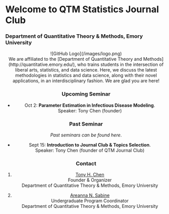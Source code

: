# Welcome to QTM Statistics Journal Club

### Department of Quantitative Theory & Methods, Emory University
<div align="center">
![GitHub Logo](/images/logo.png)
<div align="center">
We are affiliated to the [Department of Quantitative Theory and Methods](http://quantitative.emory.edu/), who trains students in the intersection of liberal arts, statistics, and data science. Here, we discuss the latest methodologies in statistics and data science, along with their novel applications, in an interdisciplinary fashion. We are glad you are here!

### Upcoming Seminar

- Oct 2: **Parameter Estimation in Infectious Disease Modeling**. <br /> 
Speaker: Tony Chen (founder)

### Past Seminar

_Past seminars can be found here_.

- Sept 15: **Introduction to Journal Club & Topics Selection**. <br /> 
Speaker: Tony Chen (founder of QTM Journal Club)

### Contact

1. [Tony H. Chen](mailto:tony.chen2@emory.edu) <br />
Founder & Organizer <br />
Department of Quantitative Theory & Methods, Emory University

2. [Areanna N. Sabine](http://www.quantitative.emory.edu/about/staff/sabine-areanna.html) <br />
Undergraduate Program Coordinator <br />
Department of Quantitative Theory & Methods, Emory University

